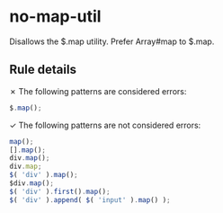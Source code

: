 # no-map-util

Disallows the $.map utility. Prefer Array#map to $.map.

## Rule details

✗ The following patterns are considered errors:
```js
$.map();
```

✓ The following patterns are not considered errors:
```js
map();
[].map();
div.map();
div.map;
$( 'div' ).map();
$div.map();
$( 'div' ).first().map();
$( 'div' ).append( $( 'input' ).map() );
```
